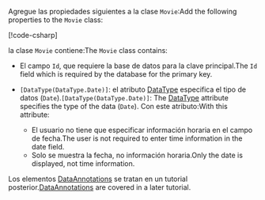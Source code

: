 <span data-ttu-id="fb42e-101">Agregue las propiedades siguientes a la clase `Movie`:</span><span class="sxs-lookup"><span data-stu-id="fb42e-101">Add the following properties to the `Movie` class:</span></span>

[!code-csharp[](~/tutorials/first-mvc-app/start-mvc/sample/MvcMovie22/Models/Movie.cs?name=snippet1)]

<span data-ttu-id="fb42e-102">la clase `Movie` contiene:</span><span class="sxs-lookup"><span data-stu-id="fb42e-102">The `Movie` class contains:</span></span>

* <span data-ttu-id="fb42e-103">El campo `Id`, que requiere la base de datos para la clave principal.</span><span class="sxs-lookup"><span data-stu-id="fb42e-103">The `Id` field which is required by the database for the primary key.</span></span>
* <span data-ttu-id="fb42e-104">`[DataType(DataType.Date)]`:  el atributo [DataType](/dotnet/api/microsoft.aspnetcore.mvc.dataannotations.internal.datatypeattributeadapter) especifica el tipo de datos (`Date`).</span><span class="sxs-lookup"><span data-stu-id="fb42e-104">`[DataType(DataType.Date)]`:  The [DataType](/dotnet/api/microsoft.aspnetcore.mvc.dataannotations.internal.datatypeattributeadapter) attribute specifies the type of the data (`Date`).</span></span> <span data-ttu-id="fb42e-105">Con este atributo:</span><span class="sxs-lookup"><span data-stu-id="fb42e-105">With this attribute:</span></span>

  * <span data-ttu-id="fb42e-106">El usuario no tiene que especificar información horaria en el campo de fecha.</span><span class="sxs-lookup"><span data-stu-id="fb42e-106">The user is not required to enter time information in the date field.</span></span>
  * <span data-ttu-id="fb42e-107">Solo se muestra la fecha, no información horaria.</span><span class="sxs-lookup"><span data-stu-id="fb42e-107">Only the date is displayed, not time information.</span></span>

<span data-ttu-id="fb42e-108">Los elementos [DataAnnotations](/dotnet/api/system.componentmodel.dataannotations) se tratan en un tutorial posterior.</span><span class="sxs-lookup"><span data-stu-id="fb42e-108">[DataAnnotations](/dotnet/api/system.componentmodel.dataannotations) are covered in a later tutorial.</span></span>